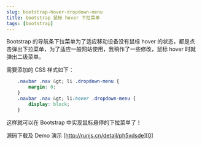 ```yaml
---
slug: bootstrap-hover-dropdown-menu
title: bootstrap 鼠标 hover 下拉菜单
tags: [bootstrap]
---
```


Bootstrap 的导航条下拉菜单为了适应移动设备没有鼠标 hover 的状态，都是点击弹出下拉菜单，为了适应一般网站使用，我稍作了一些修改，鼠标 hover 时就弹出二级菜单。

需要添加的 CSS 样式如下：

```css
    .navbar .nav &gt; li .dropdown-menu {
    	margin: 0;
    }
    .navbar .nav &gt; li:hover .dropdown-menu {
    	display: block;
    }
```

这样就可以在 Bootstrap 中实现鼠标悬停的下拉菜单了！

源码下载及 Demo 演示 [http://runjs.cn/detail/ph5xdsde][0]

[0]: http://runjs.cn/detail/ph5xdsde
